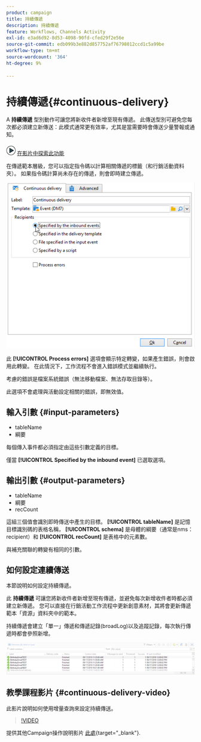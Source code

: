 ```yaml
---
product: campaign
title: 持續傳遞
description: 持續傳遞
feature: Workflows, Channels Activity
exl-id: e3ad6d92-8d53-4098-90fd-cfed29f2e56e
source-git-commit: edb099b3e882d857752af76798012ccd1c5a99be
workflow-type: tm+mt
source-wordcount: '364'
ht-degree: 9%

---
```


# 持續傳遞{#continuous-delivery}



A **持續傳遞** 型別動作可讓您將新收件者新增至現有傳遞。 此傳送型別可避免您每次都必須建立新傳送：此模式通常更有效率，尤其是當需要時會傳送少量警報或通知。

![](assets/do-not-localize/how-to-video.png) [在影片中探索此功能](#continuous-delivery-video)

在傳遞範本層級，您可以指定指令碼以計算相關傳遞的標籤（和行銷活動資料夾）。 如果指令碼計算尚未存在的傳遞，則會即時建立傳遞。

![](assets/edit_diffusion_fil.png)

此 **[!UICONTROL Process errors]** 選項會顯示特定轉變，如果產生錯誤，則會啟用此轉變。 在此情況下，工作流程不會進入錯誤模式並繼續執行。

考慮的錯誤是檔案系統錯誤（無法移動檔案、無法存取目錄等）。

此選項不會處理與活動設定相關的錯誤，即無效值。

## 輸入引數 {#input-parameters}

* tableName
* 綱要

每個傳入事件都必須指定由這些引數定義的目標。

僅當 **[!UICONTROL Specified by the inbound event]** 已選取選項。

## 輸出引數 {#output-parameters}

* tableName
* 綱要
* recCount

這組三個值會識別即時傳送中產生的目標。 **[!UICONTROL tableName]** 是記憶目標識別碼的表格名稱， **[!UICONTROL schema]** 是母體的綱要（通常是nms：recipient）和 **[!UICONTROL recCount]** 是表格中的元素數。

與補充關聯的轉變有相同的引數。

## 如何設定連續傳送

本節說明如何設定持續傳遞。

此 **持續傳遞** 可讓您將新收件者新增至現有傳遞，並避免每次新增收件者時都必須建立新傳遞。 您可以直接在行銷活動工作流程中更新創意素材，其將會更新傳遞範本「資源」資料夾中的範本。

持續傳遞會建立「單一」傳遞和傳遞記錄(broadLog)以及追蹤記錄，每次執行傳遞時都會參照新增。

![持續傳遞](assets/delivery_continuous.jpg)

## 教學課程影片 {#continuous-delivery-video}

此影片說明如何使用增量查詢來設定持續傳送。

>[!VIDEO](https://video.tv.adobe.com/v/25039?quality=12)

提供其他Campaign操作說明影片 [此處](https://experienceleague.adobe.com/docs/campaign-learn/tutorials/getting-started/introduction-to-adobe-campaign.html){target="_blank"}.
